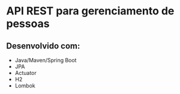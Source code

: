 # API REST para gerenciamento de pessoas

## Desenvolvido com:

- Java/Maven/Spring Boot
- JPA
- Actuator
- H2
- Lombok

